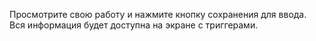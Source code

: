 Просмотрите свою работу и нажмите кнопку сохранения для ввода. Вся информация будет доступна на экране с триггерами.